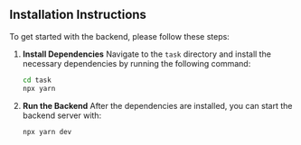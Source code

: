 ## Installation Instructions

To get started with the backend, please follow these steps:

1. **Install Dependencies**
   Navigate to the `task` directory and install the necessary dependencies by running the following command:

   ```bash
   cd task
   npx yarn
   ```

2. **Run the Backend**
   After the dependencies are installed, you can start the backend server with:

   ```bash
   npx yarn dev
   ```


